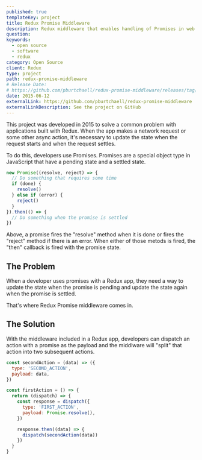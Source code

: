 ```yaml
---
published: true
templateKey: project
title: Redux Promise Middleware
description: Redux middleware that enables handling of Promises in web and mobile applications.
question:
keywords:
  - open source
  - software
  - redux
category: Open Source
client: Redux
type: project
path: redux-promise-middleware
# Release Date:
# https://github.com/pburtchaell/redux-promise-middleware/releases/tag/0.0.0
date: 2015-06-12
externalLink: https://github.com/pburtchaell/redux-promise-middleware
externalLinkDescription: See the project on GitHub
---
```

This project was developed in 2015 to solve a common problem with applications built with Redux. When the app makes a network request or some other async action, it's necessary to update the state when the request starts and when the request settles.

To do this, developers use Promises. Promises are a special object type in JavaScript that have a pending state and a settled state.

```js
new Promise((resolve, reject) => {
  // Do something that requires some time
  if (done) {
    resolve()
  } else if (error) {
    reject()
  }
}).then(() => {
  // Do something when the promise is settled
})
```

Above, a promise fires the "resolve" method when it is done or fires the "reject" method if there is an error. When either of those metods is fired, the "then" callback is fired with the promise state.

## The Problem

When a developer uses promises with a Redux app, they need a way to update the  state when the promise is pending and update the state again when the promise is settled.

That's where Redux Promise middleware comes in.

## The Solution

With the middleware included in a Redux app, developers can dispatch an action with a promise as the payload and the middlware will "split" that action into two subsequent actions.

```js
const secondAction = (data) => ({
  type: 'SECOND_ACTION',
  payload: data,
})

const firstAction = () => {
  return (dispatch) => {
    const response = dispatch({
      type: 'FIRST_ACTION',
      payload: Promise.resolve(),
    })

    response.then((data) => {
      dispatch(secondAction(data))
    })
  }
}
```
